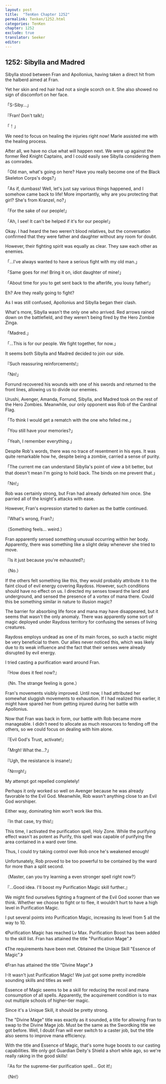 ```yaml
---
layout: post
title:  "TenKen Chapter 1252"
permalink: Tenken/1252.html
categories: TenKen
chapter: 1252
exclude: true
translator: Seeker
editor: 
---
```

<h2>1252: Sibylla and Madred</h2>

Sibylla stood between Fran and Apollonius, having taken a direct hit from the halberd aimed at Fran.

Yet her skin and red hair had not a single scorch on it. She also showed no sign of discomfort on her face.

「S-Siby...」

『Fran! Don't talk!』

「！」

We need to focus on healing the injuries right now! Marle assisted me with the healing process.

After all, we have no clue what will happen next. We were up against the former Red Knight Captains, and I could easily see Sibylla considering them as comrades.

「Old man, what's going on here? Have you really become one of the Black Skeleton Corps's dogs?」

「As if, dumbass! Well, let's just say various things happened, and I somehow came back to life! More importantly, why are you protecting that girl? She's from Kranzel, no?」

「For the sake of our people!」

「Ah, I see! It can't be helped if it's for our people!」

Okay. I had heard the two weren't blood relatives, but the conversation confirmed that they were father and daughter without any room for doubt.

However, their fighting spirit was equally as clear. They saw each other as enemies.

「...I've always wanted to have a serious fight with my old man.」

「Same goes for me! Bring it on, idiot daughter of mine!」

「About time for you to get sent back to the afterlife, you lousy father!」

Eh? Are they really going to fight?

As I was still confused, Apollonius and Sibylla began their clash.

What's more, Sibylla wasn't the only one who arrived. Red arrows rained down on the battlefield, and they weren't being fired by the Hero Zombie Zinga.

「Madred.」

「...This is for our people. We fight together, for now.」

It seems both Sibylla and Madred decided to join our side.

『Such reassuring reinforcements!』

「Nn!」

Forrund recovered his wounds with one of his swords and returned to the front lines, allowing us to divide our enemies.

Urushi, Avenger, Amanda, Forrund, Sibylla, and Madred took on the rest of the Hero Zombies. Meanwhile, our only opponent was Rob of the Cardinal Flag.

「To think I would get a rematch with the one who felled me.」

「You still have your memories?」

「Yeah, I remember everything.」

Despite Rob's words, there was no trace of resentment in his eyes. It was quite remarkable how he, despite being a zombie, carried a sense of purity.

「The current me can understand Sibylla's point of view a bit better, but that doesn't mean I'm going to hold back. The binds on me prevent that.」

「Nn!」

Rob was certainly strong, but Fran had already defeated him once. She parried all of the knight's attacks with ease.

However, Fran's expression started to darken as the battle continued.

『What's wrong, Fran?』

（Something feels... weird.）

Fran apparently sensed something unusual occurring within her body. Apparently, there was something like a slight delay whenever she tried to move.

『Is it just because you're exhausted?』

（No.）

If the others felt something like this, they would probably attribute it to the faint cloud of evil energy covering Raydoss. However, such conditions should have no effect on us. I directed my senses toward the land and underground, and sensed the presence of a vortex of mana there. Could this be something similar in nature to illusion magic?

The barrier for absorbing life force and mana may have disappeared, but it seems that wasn't the only anomaly. There was apparently some sort of magic deployed under Raydoss territory for confusing the senses of living creatures.

Raydoss employs undead as one of its main forces, so such a tactic might be very beneficial to them. Our allies never noticed this, which was likely due to its weak influence and the fact that their senses were already disrupted by evil energy.

I tried casting a purification ward around Fran.

『How does it feel now?』

（Nn. The strange feeling is gone.）

Fran's movements visibly improved. Until now, I had attributed her somewhat sluggish movements to exhaustion. If I had realized this earlier, it might have spared her from getting injured during her battle with Apollonius.

Now that Fran was back in form, our battle with Rob became more manageable. I didn't need to allocate as much resources to fending off the others, so we could focus on dealing with him alone.

『Evil God's Trust, activate!』

「Mrgh! What the...?」

『Ugh, the resistance is insane!』

「Nrrrgh!」

My attempt got repelled completely!

Perhaps it only worked so well on Avenger because he was already favorable to the Evil God. Meanwhile, Rob wasn't anything close to an Evil God worshiper.

Either way, dominating him won't work like this.

『In that case, try this!』

This time, I activated the purification spell, Holy Zone. While the purifying effect wasn't as potent as Purify, this spell was capable of purifying the area contained in a ward over time.

Thus, I could try taking control over Rob once he's weakened enough!

Unfortunately, Rob proved to be too powerful to be contained by the ward for more than a split second.

（Master, can you try learning a even stronger spell right now?）

『...Good idea. I'll boost my Purification Magic skill further.』

We might find ourselves fighting a fragment of the Evil God sooner than we think. Whether we choose to fight or to flee, it wouldn't hurt to have a high level in Purification Magic.

I put several points into Purification Magic, increasing its level from 5 all the way to 10.

《Purification Magic has reached Lv Max. Purification Boost has been added to the skill list. Fran has attained the title "Purification Mage".》

《The requirements have been met. Obtained the Unique Skill "Essence of Magic".》

《Fran has attained the title "Divine Mage".》

I-It wasn't just Purification Magic! We just got some pretty incredible sounding skills and titles as well!

Essence of Magic seems to be a skill for reducing the recoil and mana consumption of all spells. Apparently, the acquirement condition is to max out multiple schools of higher-tier magic.

Since it's a Unique Skill, it should be pretty strong.

The "Divine Mage" title was exactly as it sounded, a title for allowing Fran to swap to the Divine Mage job. Must be the same as the Swordking title we got before. Well, I doubt Fran will ever switch to a caster job, but the title also seems to improve mana efficiency.

With the title and Essence of Magic, that's some huge boosts to our casting capabilities. We only got Guardian Deity's Shield a short while ago, so we're really raking in the good skills!

『As for the supreme-tier purification spell... Got it!』

（Nn!）



